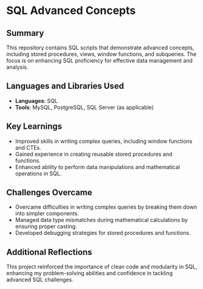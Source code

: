 # SQL Advanced Concepts

## Summary
This repository contains SQL scripts that demonstrate advanced concepts, including stored procedures, views, window functions, and subqueries. The focus is on enhancing SQL proficiency for effective data management and analysis.

## Languages and Libraries Used
- **Languages**: SQL
- **Tools**: MySQL, PostgreSQL, SQL Server (as applicable)

## Key Learnings
- Improved skills in writing complex queries, including window functions and CTEs.
- Gained experience in creating reusable stored procedures and functions.
- Enhanced ability to perform data manipulations and mathematical operations in SQL.

## Challenges Overcame
- Overcame difficulties in writing complex queries by breaking them down into simpler components.
- Managed data type mismatches during mathematical calculations by ensuring proper casting.
- Developed debugging strategies for stored procedures and functions.

## Additional Reflections
This project reinforced the importance of clean code and modularity in SQL, enhancing my problem-solving abilities and confidence in tackling advanced SQL challenges.
